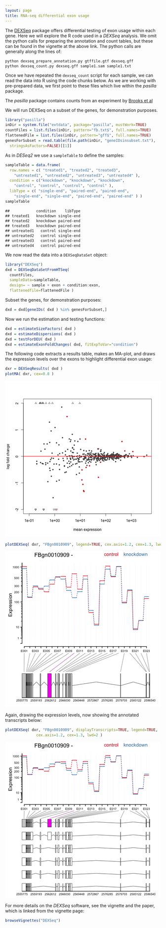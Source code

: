 ```yaml
---
layout: page
title: RNA-seq differential exon usage
---
```




The [DEXSeq](http://bioconductor.org/packages/release/bioc/html/DEXSeq.html) package offers differential testing of exon usage within each gene. Here we will explore the R code used in a *DEXSeq* analysis. We omit the python calls for preparing the annotation and count tables, but these can be found in the vignette at the above link. The python calls are generally along the lines of:

```
python dexseq_prepare_annotation.py gtffile.gtf dexseq.gff
python dexseq_count.py dexseq.gff sample1.sam sample1.txt
```

Once we have repeated the `dexseq_count` script for each sample, we can read the data into R using the code chunks below. As we are working with pre-prepared data, we first point to these files which live within the *pasilla* package. 

The *pasilla* package contains counts from an experiment by [Brooks et al](http://www.ncbi.nlm.nih.gov/pmc/articles/PMC3032923/)

We will run DEXSeq on a subset of the genes, for demonstration purposes.


```r
library("pasilla")
inDir = system.file("extdata", package="pasilla", mustWork=TRUE)
countFiles = list.files(inDir, pattern="fb.txt$", full.names=TRUE)
flattenedFile = list.files(inDir, pattern="gff$", full.names=TRUE)
genesForSubset = read.table(file.path(inDir, "geneIDsinsubset.txt"),
  stringsAsFactors=FALSE)[[1]]
```

As in *DESeq2* we use a `sampleTable` to define the samples:


```r
sampleTable = data.frame(
  row.names = c( "treated1", "treated2", "treated3",
    "untreated1", "untreated2", "untreated3", "untreated4" ),
  condition = c("knockdown", "knockdown", "knockdown",
    "control", "control", "control", "control" ),
  libType = c( "single-end", "paired-end", "paired-end",
    "single-end", "single-end", "paired-end", "paired-end" ) )
sampleTable
```

```
##            condition    libType
## treated1   knockdown single-end
## treated2   knockdown paired-end
## treated3   knockdown paired-end
## untreated1   control single-end
## untreated2   control single-end
## untreated3   control paired-end
## untreated4   control paired-end
```

We now read the data into a `DEXSeqDataSet` object:


```r
library("DEXSeq")
dxd = DEXSeqDataSetFromHTSeq(
  countFiles,
  sampleData=sampleTable,
  design= ~ sample + exon + condition:exon,
  flattenedfile=flattenedFile )
```

Subset the genes, for demonstration purposes:


```r
dxd = dxd[geneIDs( dxd ) %in% genesForSubset,]
```

Now we run the estimation and testing functions:


```r
dxd = estimateSizeFactors( dxd )
dxd = estimateDispersions( dxd )
dxd = testForDEU( dxd )
dxd = estimateExonFoldChanges( dxd, fitExpToVar="condition")
```

The following code extracts a results table, makes an MA-plot, and draws the expression levels over the exons to highlight differential exon usage:


```r
dxr = DEXSeqResults( dxd )
plotMA( dxr, cex=0.8 )
```

![plot of chunk unnamed-chunk-6](figure/rnaseq_exon_usage-unnamed-chunk-6-1.png) 

```r
plotDEXSeq( dxr, "FBgn0010909", legend=TRUE, cex.axis=1.2, cex=1.3, lwd=2 )
```

![plot of chunk unnamed-chunk-6](figure/rnaseq_exon_usage-unnamed-chunk-6-2.png) 

Again, drawing the expression levels, now showing the annotated transcripts below:


```r
plotDEXSeq( dxr, "FBgn0010909", displayTranscripts=TRUE, legend=TRUE,
              cex.axis=1.2, cex=1.3, lwd=2 )
```

![plot of chunk unnamed-chunk-7](figure/rnaseq_exon_usage-unnamed-chunk-7-1.png) 

For more details on the *DEXSeq* software, see the vignette and the paper, which is linked from the vignette page:


```r
browseVignettes("DEXSeq")
```
